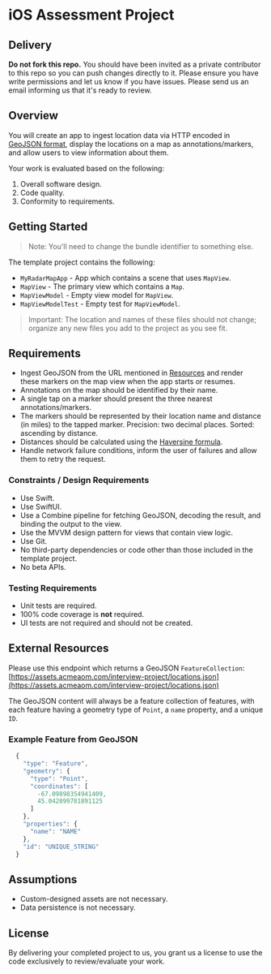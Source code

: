 # iOS Assessment Project

## Delivery

**Do not fork this repo.** You should have been invited as a private contributor to this repo so you can push changes directly to it. Please ensure you have write permissions and let us know if you have issues. Please send us an email informing us that it's ready to review.

## Overview

You will create an app to ingest location data via HTTP encoded in [GeoJSON format](https://geojson.org), display the locations on a map as annotations/markers, and allow users to view information about them.

Your work is evaluated based on the following:

1. Overall software design.
2. Code quality.
3. Conformity to requirements.

## Getting Started

> Note: You'll need to change the bundle identifier to something else.

The template project contains the following:

- `MyRadarMapApp` - App which contains a scene that uses `MapView`.
- `MapView` - The primary view which contains a `Map`.
- `MapViewModel` - Empty view model for `MapView`.
- `MapViewModelTest` - Empty test for `MapViewModel`.

> Important: The location and names of these files should not change; organize any new files you add to the project as you see fit.

## Requirements

- Ingest GeoJSON from the URL mentioned in [Resources](#resources) and render these markers on the map view when the app starts or resumes.
- Annotations on the map should be identified by their name.
- A single tap on a marker should present the three nearest annotations/markers.
- The markers should be represented by their location name and distance (in miles) to the tapped marker. Precision: two decimal places. Sorted: ascending by distance.
- Distances should be calculated using the [Haversine formula](https://en.wikipedia.org/wiki/Haversine_formula).
- Handle network failure conditions, inform the user of failures and allow them to retry the request.

### Constraints / Design Requirements

- Use Swift.
- Use SwiftUI.
- Use a Combine pipeline for fetching GeoJSON, decoding the result, and binding the output to the view.
- Use the MVVM design pattern for views that contain view logic.
- Use Git.
- No third-party dependencies or code other than those included in the template project.
- No beta APIs.

### Testing Requirements

- Unit tests are required.
- 100% code coverage is **not** required.
- UI tests are not required and should not be created.

## <a name="resources"></a>External Resources

Please use this endpoint which returns a GeoJSON `FeatureCollection`: [https://assets.acmeaom.com/interview-project/locations.json](https://assets.acmeaom.com/interview-project/locations.json)

The GeoJSON content will always be a feature collection of features, with each feature having a geometry type of `Point`, a `name` property, and a unique `ID`.

### Example Feature from GeoJSON

```javascript
  {
    "type": "Feature",
    "geometry": {
      "type": "Point",
      "coordinates": [
        -67.09898354941409,
        45.042099781891125
      ]
    },
    "properties": {
      "name": "NAME"
    },
    "id": "UNIQUE_STRING"
  }
```

## Assumptions

- Custom-designed assets are not necessary.
- Data persistence is not necessary.

## License

By delivering your completed project to us, you grant us a license to use the code exclusively to review/evaluate your work.

